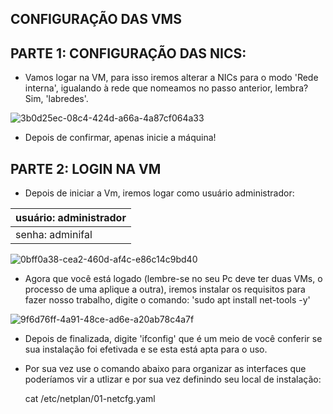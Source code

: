 CONFIGURAÇÃO DAS VMS
---------------------

PARTE 1: CONFIGURAÇÃO DAS NICS:
------------------------------------
  - Vamos logar na VM, para isso iremos alterar a NICs para o modo 'Rede interna', igualando à rede que nomeamos no passo anterior, lembra? Sim, 'labredes'.
  
  ![3b0d25ec-08c4-424d-a66a-4a87cf064a33](https://user-images.githubusercontent.com/103438135/188139114-530be4c9-aa85-4593-b186-7f90b5d7aea0.jpg)

- Depois de confirmar, apenas inicie a máquina!

PARTE 2: LOGIN NA VM
-------------------------
  - Depois de iniciar a Vm, iremos logar como usuário administrador:
  
  |usuário: administrador|
  |---------------------|
  |senha: adminifal      |
  
  
 ![0bff0a38-cea2-460d-af4c-e86c14c9bd40](https://user-images.githubusercontent.com/103438135/188140452-2127f973-9b8d-4b02-99ba-89ec8b24f00e.jpg)
 
 - Agora que você está logado (lembre-se no seu Pc deve ter duas VMs, o processo de uma aplique a outra), iremos instalar os requisitos para fazer nosso trabalho, digite o comando:
  'sudo apt install net-tools -y'
  
  ![9f6d76ff-4a91-48ce-ad6e-a20ab78c4a7f](https://user-images.githubusercontent.com/103438135/188140969-81a60c4e-3a22-4705-b7ea-7792ce55f0eb.jpg)
  
  - Depois de finalizada, digite 'ifconfig' que é um meio de você conferir se sua instalação foi efetivada e se esta está apta para o uso.
  
  - Por sua vez use o comando abaixo para organizar as interfaces que poderíamos vir a utlizar e por sua vez definindo seu local de instalação:
  
      cat /etc/netplan/01-netcfg.yaml
  
